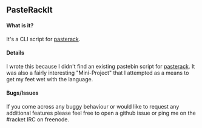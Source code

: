 PasteRackIt
-----------

#### What is it?

It's a CLI script for [pasterack](http://pasterack.org).

#### Details

I wrote this because I didn't find an existing pastebin script for
[pasterack](http://pasterack.org). It was also a fairly interesting
"Mini-Project" that I attempted as a means to get my feet wet with the
language.


#### Bugs/Issues

If you come across any buggy behaviour or would like to request any additional
features please feel free to open a github issue or ping me on the #racket IRC
on freenode.
